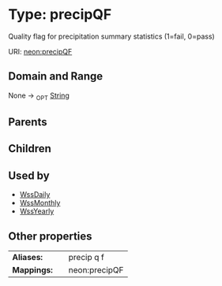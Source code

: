 
# Type: precipQF


Quality flag for precipitation summary statistics (1=fail, 0=pass)

URI: [neon:precipQF](https://data.neonscience.org/precipQF)


## Domain and Range

None ->  <sub>OPT</sub> [String](types/String.md)

## Parents


## Children


## Used by

 * [WssDaily](WssDaily.md)
 * [WssMonthly](WssMonthly.md)
 * [WssYearly](WssYearly.md)

## Other properties

|  |  |  |
| --- | --- | --- |
| **Aliases:** | | precip q f |
| **Mappings:** | | neon:precipQF |

